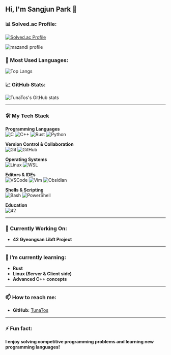 ## Hi, I'm Sangjun Park 👋

### 📊 Solved.ac Profile:
[![Solved.ac Profile](http://mazassumnida.wtf/api/v2/generate_badge?boj=busalee)](https://solved.ac/busalee/)

![mazandi profile](https://mazandi.herokuapp.com/api?handle=busalee&theme=dark)

### 🌟 Most Used Languages:
![Top Langs](https://github-readme-stats.vercel.app/api/top-langs/?username=TunaTos&layout=compact)

### 📈 GitHub Stats:
![TunaTos's GitHub stats](https://github-readme-stats.vercel.app/api?username=TunaTos&show_icons=true&theme=radical)

---

### 🛠️ My Tech Stack

**Programming Languages**  
![C](https://img.shields.io/badge/C-00599C?style=for-the-badge&logo=c&logoColor=white)
![C++](https://img.shields.io/badge/C++-00599C?style=for-the-badge&logo=c%2B%2B&logoColor=white)
![Rust](https://img.shields.io/badge/Rust-000000?style=for-the-badge&logo=rust&logoColor=white)
![Python](https://img.shields.io/badge/Python-3776AB?style=for-the-badge&logo=python&logoColor=white)

**Version Control & Collaboration**  
![Git](https://img.shields.io/badge/Git-E44C30?style=for-the-badge&logo=git&logoColor=white)
![GitHub](https://img.shields.io/badge/GitHub-100000?style=for-the-badge&logo=github&logoColor=white)

**Operating Systems**  
![Linux](https://img.shields.io/badge/Linux-FCC624?style=for-the-badge&logo=linux&logoColor=black)
![WSL](https://img.shields.io/badge/WSL-0a97f5?style=for-the-badge&logo=linux&logoColor=white)

**Editors & IDEs**  
![VSCode](https://img.shields.io/badge/VS%20Code-0078D4?style=for-the-badge&logo=visual-studio-code&logoColor=white)
![Vim](https://img.shields.io/badge/VIM-%2311AB00.svg?style=for-the-badge&logo=vim&logoColor=white)
![Obsidian](https://img.shields.io/badge/Obsidian-%23483699.svg?style=for-the-badge&logo=obsidian&logoColor=white)

**Shells & Scripting**  
![Bash](https://img.shields.io/badge/Bash-4EAA25?style=for-the-badge&logo=gnu-bash&logoColor=white)
![PowerShell](https://img.shields.io/badge/PowerShell-5391FE?style=for-the-badge&logo=powershell&logoColor=white)

**Education**  
![42](https://img.shields.io/badge/-42-black?style=for-the-badge&logo=42&logoColor=white)




---

### 🔨 Currently Working On:
- **42 Gyeongsan Libft Project**

---

### 🌱 I’m currently learning:
- **Rust**
- **Linux (Server & Client side)**
- **Advanced C++ concepts**

---

### 📫 How to reach me:
- **GitHub:** [TunaTos](https://github.com/TunaTos)

---

### ⚡ Fun fact:
**I enjoy solving competitive programming problems and learning new programming languages!**
